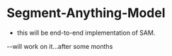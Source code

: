 # Segment-Anything-Model





- this will be end-to-end implementation of SAM.
 
--will work on it...after some months
